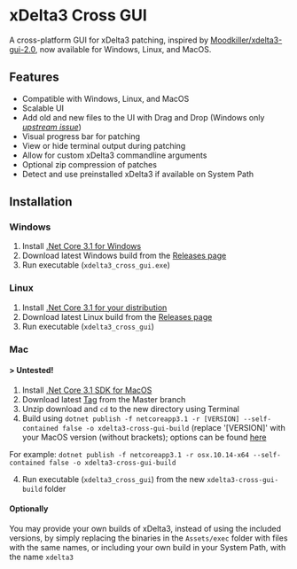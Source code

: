 # xDelta3 Cross GUI
A cross-platform GUI for xDelta3 patching, inspired by [Moodkiller/xdelta3-gui-2.0](https://github.com/Moodkiller/xdelta3-gui-2.0), now available for Windows, Linux, and MacOS.

## Features
- Compatible with Windows, Linux, and MacOS
- Scalable UI
- Add old and new files to the UI with Drag and Drop (Windows only [*upstream issue*](https://github.com/AvaloniaUI/Avalonia/issues/3502))
- Visual progress bar for patching
- View or hide terminal output during patching
- Allow for custom xDelta3 commandline arguments
- Optional zip compression of patches
- Detect and use preinstalled xDelta3 if available on System Path

## Installation
### Windows
1. Install [.Net Core 3.1 for Windows](https://docs.microsoft.com/en-us/dotnet/core/install/windows?tabs=netcore31)
2. Download latest Windows build from the [Releases page](https://github.com/dan0v/xdelta3-cross-gui/releases)
3. Run executable (`xdelta3_cross_gui.exe`)

### Linux
1. Install [.Net Core 3.1 for your distribution](https://docs.microsoft.com/en-us/dotnet/core/install/linux)
2. Download latest Linux build from the [Releases page](https://github.com/dan0v/xdelta3-cross-gui/releases)
3. Run executable (`xdelta3_cross_gui`)

### Mac
#### > Untested!
1. Install [.Net Core 3.1 SDK for MacOS](https://docs.microsoft.com/en-us/dotnet/core/install/macos)
2. Download latest [Tag](https://github.com/dan0v/xdelta3-cross-gui/tags) from the Master branch
3. Unzip download and `cd` to the new directory using Terminal
3. Build using `dotnet publish -f netcoreapp3.1 -r [VERSION] --self-contained false -o xdelta3-cross-gui-build` (replace '[VERSION]' with your MacOS version (without brackets); options can be found [here](https://docs.microsoft.com/en-us/dotnet/core/rid-catalog#macos-rids)

For example: `dotnet publish -f netcoreapp3.1 -r osx.10.14-x64 --self-contained false -o xdelta3-cross-gui-build`

4. Run executable (`xdelta3_cross_gui`) from the new `xdelta3-cross-gui-build` folder

#### Optionally
You may provide your own builds of xDelta3, instead of using the included versions, by simply replacing the binaries in the `Assets/exec` folder with files with the same names, or including your own build in your System Path, with the name `xdelta3`
